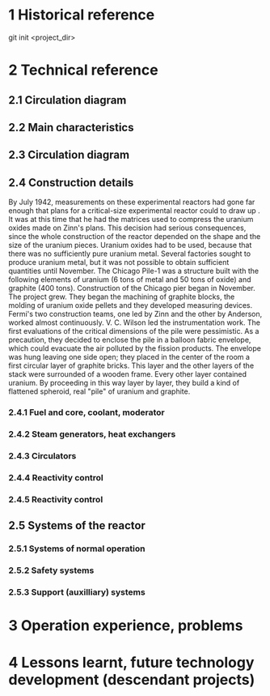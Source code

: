 # 1 Historical reference
git init <project_dir>
# 2 Technical reference

## 2.1 Circulation diagram

## 2.2 Main characteristics

## 2.3 Circulation diagram

## 2.4 Construction details
By July 1942, measurements on these experimental reactors had gone far enough that plans for a critical-size experimental reactor could
to draw up . It was at this time that he had the matrices used to compress the uranium oxides made on Zinn's plans. This decision had serious consequences, since the whole construction of the reactor depended on the shape and
the size of the uranium pieces.
Uranium oxides had to be used, because that there was no sufficiently pure uranium metal. Several factories sought to produce uranium metal, but it was not possible to obtain sufficient quantities until November. The Chicago Pile-1 was a structure built with the following elements of uranium (6 tons of metal and 50 tons of oxide) and graphite (400 tons).
Construction of the Chicago pier began in November. The project grew. They began the machining of graphite blocks, the molding of uranium oxide pellets and they developed measuring devices. Fermi's two construction teams, one led by Zinn and the other
by Anderson, worked almost continuously. V. C. Wilson led the instrumentation work.
The first evaluations of the critical dimensions of the pile were pessimistic. As a precaution, they decided to enclose the pile in a balloon fabric envelope, which could evacuate the air polluted by the fission products.
  The envelope was hung leaving one side open; they placed in the center of the room a first
circular layer of graphite bricks. This layer and the other layers of the stack were surrounded of a wooden frame. Every other layer contained
uranium. By proceeding in this way layer by layer, they build a kind of flattened spheroid, real "pile" of uranium and graphite.
### 2.4.1 Fuel and core, coolant, moderator

### 2.4.2 Steam generators, heat exchangers

### 2.4.3 Circulators

### 2.4.4 Reactivity control

### 2.4.5 Reactivity control

## 2.5 Systems of the reactor

### 2.5.1 Systems of normal operation

### 2.5.2 Safety systems

### 2.5.3 Support (auxilliary) systems

# 3 Operation experience, problems

# 4 Lessons learnt, future technology development (descendant projects)

